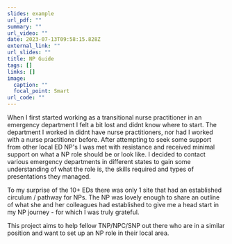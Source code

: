 ```yaml
---
slides: example
url_pdf: ""
summary: ""
url_video: ""
date: 2023-07-13T09:58:15.828Z
external_link: ""
url_slides: ""
title: NP Guide
tags: []
links: []
image:
  caption: ""
  focal_point: Smart
url_code: ""
---
```

When I first started working as a transitional nurse practitioner  in an emergency department I felt a bit lost and didnt know where to start. The department I worked in didnt have nurse practitioners, nor had I worked with a nurse practitioner before. After attempting to seek some support from other local ED NP's  I was met with resistance and received minimal support on what a NP role should be or look like. I decided to contact various emergency departments in different states to gain some understanding of what the role is, the skills required and types of presentations they managed.

To my surprise of the 10+ EDs there was only 1 site that had an established circulum / pathway for NPs. The NP was lovely enough to share an outline of what she and her colleagues had established to give me a head start in my NP journey - for which I was truly grateful.

This project aims to help fellow TNP/NPC/SNP out there who are in a similar position and want to set up an NP role in their local area.